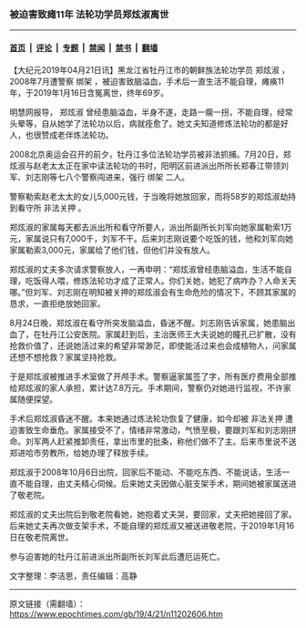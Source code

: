 ### 被迫害致瘫11年 法轮功学员郑炫淑离世

---

#### [首页](../../../..?n11202606) &nbsp;|&nbsp; [评论](../../../../../epoch-comment?n11202606) &nbsp;|&nbsp; [专题](../../../../../epoch-special?n11202606) &nbsp;|&nbsp; [禁闻](../../../../../epoch-news?n11202606) &nbsp;|&nbsp; [禁书](../../../../../books?n11202606) &nbsp;|&nbsp; [翻墙](https://github.com/gfw-breaker/nogfw/blob/master/README.md?n11202606)


<div class="post_content" id="artbody" itemprop="articleBody">
 <!-- article content begin -->
 <p>
  【大纪元2019年04月21日讯】黑龙江省牡丹江市的朝鲜族法轮功学员
  <ok href="https://www.epochtimes.com/gb/tag/%E9%83%91%E7%82%AB%E6%B7%91.html">
   郑炫淑
  </ok>
  ，2008年7月遭警察
  <ok href="https://www.epochtimes.com/gb/tag/%E7%BB%91%E6%9E%B6.html">
   绑架
  </ok>
  ，被迫害致脑溢血，手术后一直生活不能自理，瘫痪11年，于2019年1月16日含冤离世，终年69岁。
 </p>
 <p>
  明慧网报导，
  <ok href="https://www.epochtimes.com/gb/tag/%E9%83%91%E7%82%AB%E6%B7%91.html">
   郑炫淑
  </ok>
  曾经患脑溢血，半身不遂，走路一瘸一拐，不能自理，经常头晕等，自从她学了法轮功以后，病就痊愈了。她丈夫知道修炼法轮功的都是好人，也很赞成老伴炼法轮功。
 </p>
 <p>
  2008北京奥运会召开的前夕，牡丹江多位法轮功学员被非法抓捕。7月20日，郑炫淑与赵老太太正在家中读法轮功的书时，阳明区前进派出所所长郑春江带领刘军、刘志刚等七八个警察闯进来，强行
  <ok href="https://www.epochtimes.com/gb/tag/%E7%BB%91%E6%9E%B6.html">
   绑架
  </ok>
  二人。
 </p>
 <p>
  警察勒索赵老太太的女儿5,000元钱，于当晚将她放回家，而将58岁的郑炫淑劫持到看守所
  <ok href="https://www.epochtimes.com/gb/tag/%E9%9D%9E%E6%B3%95%E5%85%B3%E6%8A%BC.html">
   非法关押
  </ok>
  。
 </p>
 <p>
  郑炫淑的家属每天都去派出所和看守所要人，派出所副所长刘军向她家属勒索1万元，家属说只有7,000千，刘军不干。后来刘志刚说要个吃饭的钱，他和刘军向她家属勒索3,000元，家属给了他们钱，但他们并没有放人。
 </p>
 <p>
  郑炫淑的丈夫多次请求警察放人，一再申明：“郑炫淑曾经患脑溢血，生活不能自理，吃饭得人喂，修炼法轮功才成了正常人。你们关她，她犯了病咋办？人命关天哪。”但刘军、刘志刚在明知被关押的郑炫淑会有生命危险的情况下，不顾其家属的恳求，一直拒绝放她回家。
 </p>
 <p>
  8月24日晚，郑炫淑在看守所突发脑溢血，昏迷不醒。刘志刚告诉家属，她患脑出血了，在牡丹江公安医院。家属赶到后，主治医师王大夫说她的瞳孔已扩散，没有抢救价值了，还说她活过来的希望非常渺茫，即使能活过来也会成植物人，问家属还想不想抢救？家属坚持抢救。
 </p>
 <p>
  于是郑炫淑被推进手术室做了开颅手术。警察逼家属签了字，所有医疗费用全部推给郑炫淑的家人承担，累计达7.8万元。手术期间，警察仍对她进行监视，不许家属随便探望。
 </p>
 <p>
  手术后郑炫淑昏迷不醒。本来她通过炼法轮功恢复了健康，如今却被
  <ok href="https://www.epochtimes.com/gb/tag/%E9%9D%9E%E6%B3%95%E5%85%B3%E6%8A%BC.html">
   非法关押
  </ok>
  遭迫害致生命垂危。家属接受不了，情绪非常激动，气愤至极，要跟刘军和刘志刚拼命。刘军两人赶紧推卸责任，拿出市里的批条，称他们做不了主。后来市里说不送郑进哈市劳教所，给她办理了释放手续。
 </p>
 <p>
  郑炫淑于2008年10月6日出院，回家后不能动、不能吃东西、不能说话，生活一直不能自理，由丈夫精心伺候。后来她丈夫因做心脏支架手术，期间她被家属送进了敬老院。
 </p>
 <p>
  郑炫淑的丈夫出院后到敬老院看她，她抱着丈夫哭，要回家，丈夫把她接回了家。后来她丈夫再次做支架手术，不能自理的郑炫淑又被送进敬老院，于2019年1月16日在敬老院离世。
 </p>
 <p>
  参与迫害她的牡丹江前进派出所副所长刘军此后遭厄运死亡。
 </p>
 <p>
  文字整理：李洁思，责任编辑：高静
 </p>
 <!-- article content end -->
 <div id="below_article_ad">
 </div>
</div>


---

原文链接（需翻墙）：https://www.epochtimes.com/gb/19/4/21/n11202606.htm
